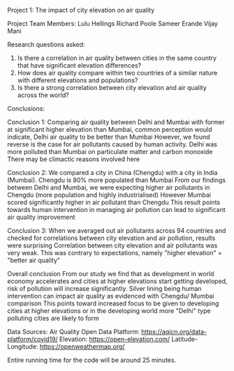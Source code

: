 Project 1: The impact of city elevation on air quality

Project Team Members:
Lulu Hellings
Richard Poole
Sameer Erande
Vijay Mani

Research questions asked:

1.	Is there a correlation in air quality between cities in the same country that have significant elevation differences?
2.	How does air quality compare within two countries of a similar nature with different elevations and populations?
3.	Is there a strong correlation between city elevation and air quality across the world?

Conclusions:

Conclusion 1: 
Comparing air quality between Delhi and Mumbai with former at significant higher elevation than Mumbai, common perception would indicate, Delhi air quality to be better than Mumbai
However, we found reverse is the case for air pollutants caused by human activity. Delhi was more polluted than Mumbai on particulate matter and carbon monoxide
There may be climactic reasons involved here

Conclusion 2:
We compared a city in China (Chengdu) with a city in India (Mumbai). Chengdu is 80% more populated than Mumbai
From our findings between Delhi and Mumbai, we were expecting higher air pollutants in Chengdu (more population and highly industrialised)
However Mumbai scored significantly higher in air pollutant than Chengdu
This result points towards human intervention in managing air pollution can lead to significant air quality improvement

Conclusion 3:
When we averaged out air pollutants across 94 countries and checked for correlations between city elevation and air pollution, results were surprising
Correlation between city elevation and air pollutants was very weak. This was contrary to expectations, namely "higher elevation" = "better air quality"

Overall conclusion
From our study we find that as development in world economy accelerates and cities at higher elevations start getting developed, risk of pollution will increase significantly.
Silver lining being human intervention can impact air quality as evidenced with Chengdu/ Mumbai comparison
This points toward increased focus to be given to developing cities at higher elevations or in the developing world more "Delhi" type polluting cities are likely to form

Data Sources:
Air Quality Open Data Platform: https://aqicn.org/data-platform/covid19/
Elevation:                      https://open-elevation.com/
Latitude-Longitude:             https://openweathermap.org/

Entire running time for the code will be around 25 minutes.
